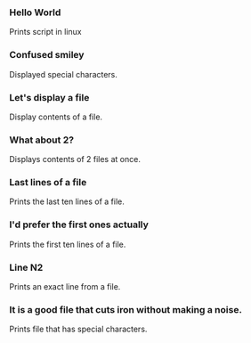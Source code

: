 ### Hello World
Prints script in linux

### Confused smiley
Displayed special characters.
### Let's display a file
Display contents of a file.
### What about 2?
Displays contents of 2 files at once.
### Last lines of a file
Prints the last ten lines of a file.
### I'd prefer the first ones actually
Prints the first ten lines of a file.
### Line N2
Prints an exact line from a file.
### It is a good file that cuts iron without making a noise.
Prints file that has special characters.